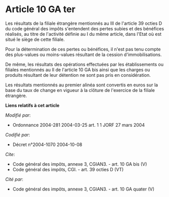 # Article 10 GA ter

Les résultats de la filiale étrangère mentionnés au III de l'article 39 octies D du code général des impôts s'entendent des
pertes subies et des bénéfices réalisés, au titre de l'activité définie au I du même article, dans l'Etat où est situé le
siège de cette filiale. 

Pour la détermination de ces pertes ou bénéfices, il n'est pas tenu compte des plus-values ou moins-values résultant de la
cession d'immobilisations. 

De même, les résultats des opérations effectuées par les établissements ou filiales mentionnés au II de l'article 10 GA bis
ainsi que les charges ou produits résultant de leur détention ne sont pas pris en considération. 

Les résultats mentionnés au premier alinéa sont convertis en euros sur la base du taux de change en vigueur à la clôture de
l'exercice de la filiale étrangère.

**Liens relatifs à cet article**

_Modifié par_:

  - Ordonnance 2004-281 2004-03-25 art. 1 1 JORF 27 mars 2004

_Codifié par_:

  - Décret n°2004-1070 2004-10-08

_Cite_:

  - Code général des impôts, annexe 3, CGIAN3. - art. 10 GA bis (V)
  - Code général des impôts, CGI. - art. 39 octies D (VT)

_Cité par_:

  - Code général des impôts, annexe 3, CGIAN3. - art. 10 GA quater (V)
